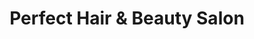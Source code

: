 ---
title: "Perfect Hair & Beauty Salon"
url: /newport/perfect-hair-and-beauty-salon/
shop: hairdresser
---